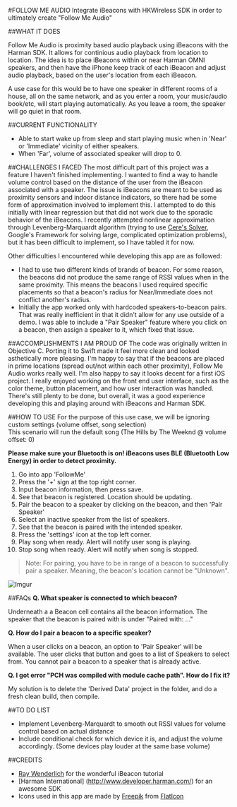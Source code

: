 #FOLLOW ME AUDIO
Integrate iBeacons with HKWireless SDK in order to ultimately create "Follow Me Audio"

##WHAT IT DOES

Follow Me Audio is proximity based audio playback using iBeacons with the Harman SDK. It allows for continious audio playback from location to location. The idea is to place iBeacons within or near Harman OMNI speakers, and then have the iPhone keep track of each iBeacon and adjust audio playback, based on the user's location from each iBeacon. 

A use case for this would be to have one speaker in different rooms of a house, all on the same network, and as you enter a room, your music/audio book/etc, will start playing automatically. As you leave a room, the speaker will go quiet in that room. 

##CURRENT FUNCTIONALITY
- Able to start wake up from sleep and start playing music when in 'Near' or 'Immediate' vicinity of either speakers. 
- When 'Far', volume of associated speaker will drop to 0. 

##CHALLENGES I FACED
The most difficult part of this project was a feature I haven't finished implementing. I wanted to find a way to handle volume control based on the distance of the user from the iBeacon associated with a speaker. The issue is iBeacons are meant to be used as proximity sensors and indoor distance indicators, so there had be some form of approximation involved to implement this. I attempted to do this initially with linear regression but that did not work due to the sporadic behavior of the iBeacons. I recently attempted nonlinear approximation through Levenberg-Marquardt algorithm (trying to use [Cere's Solver](http://ceres-solver.org/index.html), Google's Framework for solving large, complicated optimization problems), but it has been difficult to implement, so I have tabled it for now. 

Other difficulties I encountered while developing this app are as followed:
- I had to use two different kinds of brands of beacon. For some reason, the beacons did not produce the same range of RSSI values when in the same proximity. This means the beacons I used required specific placements so that a beacon's radius for Near/Immediate does not conflict another's radius. 
- Initially the app worked only with hardcoded speakers-to-beacon pairs. That was really inefficient in that it didn't allow for any use outside of a demo. I was able to include a "Pair Speaker" feature where you click on a beacon, then assign a speaker to it, which fixed that issue.

##ACCOMPLISHMENTS I AM PROUD OF
The code was originally written in Objective C. Porting it to Swift made it feel more clean and looked asthetically more pleasing. I'm happy to say that if the beacons are placed in prime locations (spread out/not within each other proximity), Follow Me Audio works really well. I'm also happy to say it looks decent for a first iOS project. I really enjoyed working on the front end user interface, such as the color theme, button placement, and how user interaction was handled. There's still plenty to be done, but overall, it was a good experience developing this and playing around with iBeacons and Harman SDK.

##HOW TO USE
For the purpose of this use case, we will be ignoring custom settings (volume offset, song selection)
<br>This scenario will run the default song (The Hills by The Weeknd @ volume offset: 0)

**Please make sure your Bluetooth is on! iBeacons uses BLE (Bluetooth Low Energy) in order to detect proximity.**

1. Go into app 'FollowMe'
2. Press the '+' sign at the top right corner. 
3. Input beacon information, then press save.
4. See that beacon is registered. Location should be updating. 
5. Pair the beacon to a speaker by clicking on the beacon, and then 'Pair Speaker'
6. Select an inactive speaker from the list of speakers. 
7. See that the beacon is paired with the intended speaker.
8. Press the 'settings' icon at the top left corner.
9. Play song when ready. Alert will notify user song is playing. 
10. Stop song when ready. Alert will notify when song is stopped. 

> Note: For pairing, you have to be in range of a beacon to successfully pair a speaker. Meaning, the beacon's location cannot be "Unknown".

![Imgur](http://i.imgur.com/7u7zRaw.png)

##FAQs
**Q. What speaker is connected to which beacon?**

Underneath a a Beacon cell contains all the beacon information. The speaker that the beacon is paired with is under "Paired with: ..."

**Q. How do I pair a beacon to a specific speaker?**

When a user clicks on a beacon, an option to 'Pair Speaker' will be available. The user clicks that button and goes to a list of Speakers to select from. You cannot pair a beacon to a speaker that is already active. 

**Q. I got error "PCH was compiled with module cache path". How do I fix it?**

My solution is to delete the 'Derived Data' project in the folder, and do a fresh clean build, then compile.

##TO DO LIST
- Implement Levenberg-Marquardt to smooth out RSSI values for volume control based on actual distance 
- Include conditional check for which device it is, and adjust the volume accordingly. (Some devices play louder at the same base volume)

##CREDITS
- [Ray Wenderlich](http://www.raywenderlich.com/101891/ibeacons-tutorial-ios-swift) for the wonderful iBeacon tutorial 
- [Harman International] (http://www.developer.harman.com/) for an awesome SDK 
- Icons used in this app are made by [Freepik](http://www.freepik.com/) from [FlatIcon](http://www.flaticon.com/)
